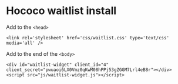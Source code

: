 # Hococo waitlist install

Add to the `<head>`
  
  	<link rel='stylesheet' href='css/waitlist.css' type='text/css' media='all' />


Add to the end of the `<body>`

    <div id="waitlist-widget" client_id="4" client_secret="pwuaoi6LX0Vmz0qKwM08hPPj53gZGGM7Lrl4eB8r"></div>
    <script src="js/waitlist-widget.js"></script>
